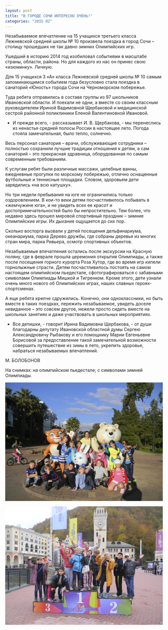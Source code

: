 ```yaml
---
layout: post
title: "В ГОРОДЕ СОЧИ ИНТЕРЕСНО ОЧЕНЬ!"
categories: "2015 02"
---
```


Незабываемое впечатление на 15 учащихся третьего класса Лежневской средней школы № 10 произвела поездка в город Сочи – столицу прошедших не так давно зимних Олимпийских игр.

Ушедший в историю 2014 год изобиловал событиями в масштабе страны, области, района. Но для каждого из нас он принес свою «изюминку». Личную.

Для 15 учащихся 3 «А» класса Лежневской средней школы № 10 самым запоминающимся событием года безусловно стала поездка в санаторий «Юность» города Сочи на Черноморском побережье.

Туда ребята отправились в составе группы из 97 школьников Ивановской области. И поехали не одни, а вместе со своим классным руководителем Ириной Вадимовной Щербаковой и медицинской сестрой районной поликлиники Еленой Валентиновной Ивановой.

- И прежде всего, - рассказывает И. В. Щербакова, - мы перенеслись из ненастья средней полосы России в настоящее лето. Погода стояла замечательная, было тепло, солнечно.

Весь персонал санатория – врачи, обслуживающие сотрудники – полностью сохранили лучшие традиции отношения к детям, а сам санаторий – это прекрасная здравница, оборудованная по самым современным требованиям.

К услугам ребят были различные массажи, целебные ванны, ежедневные прогулки по морскому побережью, отлично оснащенные футбольные и теннисные площадки. Словом, здоровьем дети зарядились «на всю катушку».

Но три недели пребывания на юге не ограничились только оздоровлением. В кои-то веки детям посчастливилось побывать в «жемчужине юга», и не увидеть всех ее красот и достопримечательностей было бы непростительно. Тем более, что недавно здесь прошел мировой спортивный праздник – зимние Олимпийские игры. Их дыхание ощущается до сих пор.

Сколько восторга вызвали у детей посещения дельфинариума, океанариума, парка Дерево дружбы, где собраны деревья из многих стран мира, парка Ривьера, осмотр спортивных объектов.

Незабываемые впечатления остались после экскурсии на Красную поляну, где в феврале прошла церемония открытия Олимпиады, а также после посещения горного курорта Роза Хутор, где во время игр кипели горнолыжные страсти. Детям посчастливилось постоять на самом настоящем олимпийском пьедестале, сфотографироваться с забавными символами Олимпиады Мишкой и Тигренком. Кроме этого, дети узнали очень много нового об Олимпийских играх, наших славных героях-спортсменах.

А еще ребята крепче сдружились. Конечно, они одноклассники, но быть вместе в таких поездках, пережить незабываемое, увидеть доселе невиданное – это совсем другое, нежели просто сидеть вместе на школьных занятиях и даже участвовать в школьных мероприятиях.

- Все детишки, - говорит Ирина Вадимовна Щербакова, - от души благодарны депутату Ивановской областной думы Сергею Александровичу Рыбакову и его помощнику Марии Евгеньевне Борисовой за предоставление такой замечательной возможности совершить путешествие из зимы в лето, укрепить здоровье, набраться незабываемых впечатлений.

М. БОЛОБОНОВ

На снимках: на олимпийском пьедестале; с символами зимней Олимпиады.

![1](/images/702_61.JPG)

![2](/images/702_62.JPG)
